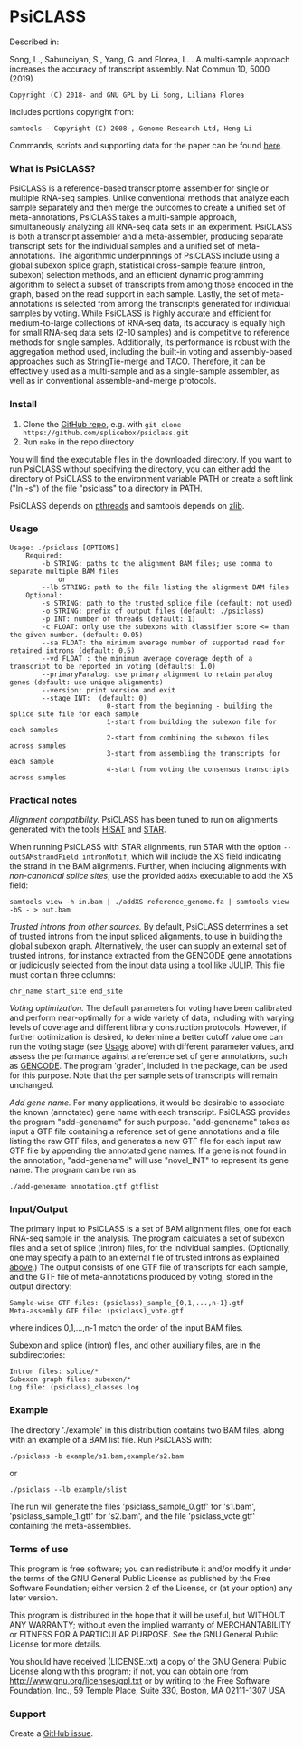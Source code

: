 PsiCLASS
=======

Described in: 

Song, L., Sabunciyan, S., Yang, G. and Florea, L. . A multi-sample approach increases the accuracy of transcript assembly. Nat Commun 10, 5000 (2019)

	Copyright (C) 2018- and GNU GPL by Li Song, Liliana Florea

Includes portions copyright from: 

	samtools - Copyright (C) 2008-, Genome Research Ltd, Heng Li
	
Commands, scripts and supporting data for the paper can be found [here](https://github.com/splicebox/PsiCLASS_paper/).

### What is PsiCLASS?

PsiCLASS is a reference-based transcriptome assembler for single or multiple RNA-seq samples. Unlike conventional methods that analyze each sample separately and then merge the outcomes to create a unified set of meta-annotations, PsiCLASS takes a multi-sample approach, simultaneously analyzing all RNA-seq data sets in an experiment. PsiCLASS is both a transcript assembler and a meta-assembler, producing  separate transcript sets for the individual samples and a unified set of meta-annotations. The algorithmic underpinnings of PsiCLASS include using a global subexon splice graph, statistical cross-sample feature (intron, subexon) selection methods, and an efficient dynamic programming algorithm to select a subset of transcripts from among those encoded in the graph, based on the read support in each sample. Lastly, the set of meta-annotations is selected from among the transcripts generated for individual samples by voting. While PsiCLASS is highly accurate and efficient for medium-to-large collections of RNA-seq data, its accuracy is equally high for small RNA-seq data sets (2-10 samples) and is competitive to reference methods for single samples. Additionally, its performance is robust with the aggregation method used, including the built-in voting and assembly-based approaches such as StringTie-merge and TACO. Therefore, it can be effectively used as a multi-sample and as a single-sample assembler, as well as in conventional assemble-and-merge protocols. 

### Install

1. Clone the [GitHub repo](https://github.com/splicebox/psiclass), e.g. with `git clone https://github.com/splicebox/psiclass.git`
2. Run `make` in the repo directory

You will find the executable files in the downloaded directory. If you want to run PsiCLASS without specifying the directory, you can either add the directory of PsiCLASS to the environment variable PATH or create a soft link ("ln -s") of the file "psiclass" to a directory in PATH.

PsiCLASS depends on [pthreads](http://en.wikipedia.org/wiki/POSIX_Threads) and samtools depends on [zlib](http://en.wikipedia.org/wiki/Zlib).


### Usage

	Usage: ./psiclass [OPTIONS]
		Required:
			-b STRING: paths to the alignment BAM files; use comma to separate multiple BAM files
				or
			--lb STRING: path to the file listing the alignment BAM files
		Optional:
			-s STRING: path to the trusted splice file (default: not used)
			-o STRING: prefix of output files (default: ./psiclass)
			-p INT: number of threads (default: 1)
			-c FLOAT: only use the subexons with classifier score <= than the given number. (default: 0.05)
			--sa FLOAT: the minimum average number of supported read for retained introns (default: 0.5)
			--vd FLOAT : the minimum average coverage depth of a transcript to be reported in voting (defaults: 1.0)
			--primaryParalog: use primary alignment to retain paralog genes (default: use unique alignments)
			--version: print version and exit
			--stage INT:  (default: 0)
                     		0-start from the beginning - building the splice site file for each sample
                     		1-start from building the subexon file for each samples
                     		2-start from combining the subexon files across samples
                     		3-start from assembling the transcripts for each sample
                     		4-start from voting the consensus transcripts across samples
	
### Practical notes

*Alignment compatibility.* PsiCLASS has been tuned to run on alignments generated with the tools [HISAT](https://ccb.jhu.edu/software/hisat/index.shtml) and [STAR](https://github.com/alexdobin/STAR). 

When running PsiCLASS with STAR alignments, run STAR with the option `--outSAMstrandField intronMotif`, which will include the XS field indicating the strand in the BAM alignments. Further, when including alignments with *non-canonical splice sites*, use the provided `addXS` executable to add the XS field:

	samtools view -h in.bam | ./addXS reference_genome.fa | samtools view -bS - > out.bam

*Trusted introns from other sources.* By default, PsiCLASS determines a set of trusted introns from the input spliced alignments, to use in building the global subexon graph. Alternatively, the user can supply an external set of trusted introns, for instance extracted from the GENCODE gene annotations or judiciously selected from the input data using a tool like [JULIP](https://github.com/Guangyu-Yang/JULiP). This file must contain three columns:

	chr_name start_site end_site
	
*Voting optimization.* The default parameters for voting have been calibrated and perform near-optimally for a wide variety of data, including with varying levels of coverage and different library construction protocols. However, if further optimization is desired, to determine a better cutoff value one can run the voting stage (see [Usage](#usage) above) with different parameter values, and assess the performance against a reference set of gene annotations, such as [GENCODE](https://www.gencodegenes.org). The program 'grader', included in the package, can be used for this purpose. Note that the per sample sets of transcripts will remain unchanged.        

*Add gene name.* For many applications, it would be desirable to associate the known (annotated) gene name with each transcript. PsiCLASS provides the program "add-genename" for such purpose. "add-genename" takes as input a GTF file containing a reference set of gene annotations and a file listing the raw GTF files, and generates a new GTF file for each input raw GTF file by appending the annotated gene names. If a gene is not found in the annotation, "add-genename" will use "novel_INT" to represent its gene name. The program can be run as:

	./add-genename annotation.gtf gtflist

### Input/Output

The primary input to PsiCLASS is a set of BAM alignment files, one for each RNA-seq sample in the analysis. The program calculates a set of subexon files and a set of splice (intron) files, for the individual samples. (Optionally, one may specify a path to an external file of trusted introns as explained [above](#practical-notes).) The output consists of one GTF file of transcripts for each sample, and the GTF file of meta-annotations produced by voting, stored in the output directory:

	Sample-wise GTF files: (psiclass)_sample_{0,1,...,n-1}.gtf
	Meta-assembly GTF file: (psiclass)_vote.gtf

where indices 0,1,...,n-1 match the order of the input BAM files.

Subexon and splice (intron) files, and other auxiliary files, are in the subdirectories:

	Intron files: splice/*
	Subexon graph files: subexon/*
	Log file: (psiclass)_classes.log

### Example

The directory './example' in this distribution contains two BAM files, along with an example of a BAM list file. Run PsiCLASS with:

	./psiclass -b example/s1.bam,example/s2.bam

or

	./psiclass --lb example/slist

The run will generate the files 'psiclass_sample_0.gtf' for 's1.bam', 'psiclass_sample_1.gtf' for 's2.bam', and the file 'psiclass_vote.gtf' containing the meta-assemblies.

### Terms of use

This program is free software; you can redistribute it and/or modify it
under the terms of the GNU General Public License as published by the
Free Software Foundation; either version 2 of the License, or (at your
option) any later version.

This program is distributed in the hope that it will be useful,
but WITHOUT ANY WARRANTY; without even the implied warranty of
MERCHANTABILITY or FITNESS FOR A PARTICULAR PURPOSE.  See the
GNU General Public License for more details.

You should have received (LICENSE.txt) a copy of the GNU General
Public License along with this program; if not, you can obtain one from
http://www.gnu.org/licenses/gpl.txt or by writing to the Free Software
Foundation, Inc., 59 Temple Place, Suite 330, Boston, MA  02111-1307  USA
 
### Support

Create a [GitHub issue](https://github.com/splicebox/PsiCLASS/issues).
